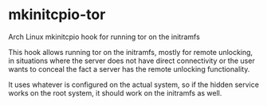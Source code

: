 # mkinitcpio-tor
Arch Linux mkinitcpio hook for running tor on the initramfs

This hook allows running tor on the initramfs, mostly for remote unlocking, in situations where
the server does not have direct connectivity or the user wants to conceal the fact a server has
the remote unlocking functionality.

It uses whatever is configured on the actual system, so if the hidden service works on the root
system, it should work on the initramfs as well.
